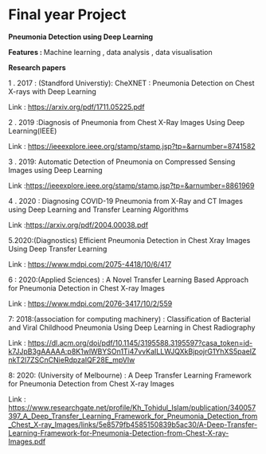 
<h1> Final year Project </h1>

<b>Pneumonia Detection using Deep Learning</b>

<b>Features : </b>
	Machine learning , data analysis , data visualisation
	
<b>Research papers</b>

1 . 2017 : (Standford Universtiy): CheXNET : Pneumonia Detection on Chest X-rays with Deep Learning 

Link :  https://arxiv.org/pdf/1711.05225.pdf

2 . 2019 :Diagnosis of Pneumonia from Chest X-Ray Images Using Deep Learning(IEEE)

Link : https://ieeexplore.ieee.org/stamp/stamp.jsp?tp=&arnumber=8741582

3 . 2019: Automatic Detection of Pneumonia on Compressed Sensing Images using Deep Learning 

Link :https://ieeexplore.ieee.org/stamp/stamp.jsp?tp=&arnumber=8861969

4 . 2020 : Diagnosing COVID-19 Pneumonia from X-Ray and CT Images using Deep Learning and Transfer Learning Algorithms 

Link :https://arxiv.org/pdf/2004.00038.pdf

5.2020:(Diagnostics)  Efficient Pneumonia Detection in Chest Xray Images Using Deep Transfer Learning

Link : https://www.mdpi.com/2075-4418/10/6/417

6 : 2020:(Applied Sciences) : A Novel Transfer Learning Based Approach for Pneumonia Detection in Chest X-ray Images

Link : https://www.mdpi.com/2076-3417/10/2/559

7: 2018:(association for computing machinery) : Classification of Bacterial and Viral Childhood Pneumonia Using Deep Learning in Chest Radiography

Link : https://dl.acm.org/doi/pdf/10.1145/3195588.3195597?casa_token=id-k7JJpB3gAAAAA:p8K1wlWBYSOn1Ti47vvKaILLWJQXkBjpojrG1YhXS5paeIZnkT2l7ZSCnCNieRdpzaIQF28E_mpVlw

8: 2020: (University of Melbourne) : A Deep Transfer Learning Framework for Pneumonia Detection from Chest X-ray Images

Link : https://www.researchgate.net/profile/Kh_Tohidul_Islam/publication/340057397_A_Deep_Transfer_Learning_Framework_for_Pneumonia_Detection_from_Chest_X-ray_Images/links/5e8579fb4585150839b5ac30/A-Deep-Transfer-Learning-Framework-for-Pneumonia-Detection-from-Chest-X-ray-Images.pdf

